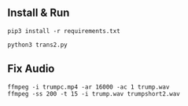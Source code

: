 
## Install & Run
```
pip3 install -r requirements.txt

python3 trans2.py
```

## Fix Audio
```
ffmpeg -i trumpc.mp4 -ar 16000 -ac 1 trump.wav
ffmpeg -ss 200 -t 15 -i trump.wav trumpshort2.wav

```
